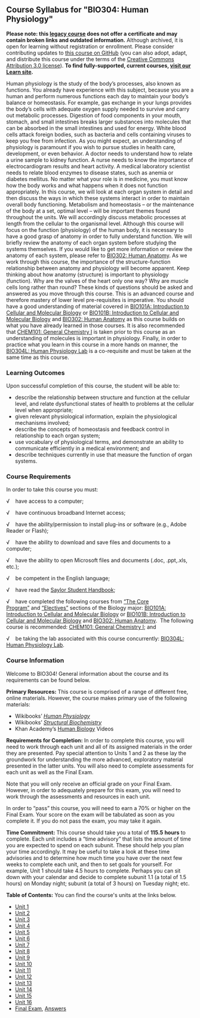 Course Syllabus for "BIO304: Human Physiology"
----------------------------------------------

**Please note: this [legacy course](https://sayloracademy.zendesk.com/hc/en-us/articles/206089967) does not offer a certificate and may contain 
broken links and outdated information.** Although archived, it is open 
for learning without registration or enrollment. Please consider contributing 
updates to [this course on GitHub](https://github.com/saylordotorg/course_bio304) 
(you can also adopt, adapt, and distribute this course under the terms of 
the [Creative Commons Attribution 3.0 license](http://creativecommons.org/licenses/by/3.0/)). **To find fully-supported, current courses, [visit our 
Learn site](https://learn.saylor.org).**

Human physiology is the study of the body’s processes, also known as
functions. You already have experience with this subject, because you
are a human and perform numerous functions each day to maintain your
body’s balance or homeostasis. For example, gas exchange in your lungs
provides the body’s cells with adequate oxygen supply needed to survive
and carry out metabolic processes. Digestion of food components in your
mouth, stomach, and small intestines breaks larger substances into
molecules that can be absorbed in the small intestines and used for
energy. White blood cells attack foreign bodies, such as bacteria and
cells containing viruses to keep you free from infection. As you might
expect, an understanding of physiology is paramount if you wish to
pursue studies in health care, development, or even behavior. A doctor
needs to understand how to relate a urine sample to kidney function. A
nurse needs to know the importance of electrocardiogram results and
heart activity. A medical laboratory scientist needs to relate blood
enzymes to disease states, such as anemia or diabetes mellitus. No
matter what your role is in medicine, you must know how the body works
and what happens when it does not function appropriately. In this
course, we will look at each organ system in detail and then discuss the
ways in which these systems interact in order to maintain overall body
functioning. Metabolism and homeostasis – or the maintenance of the body
at a set, optimal level – will be important themes found throughout the
units. We will accordingly discuss metabolic processes at length from
the cellular to the organismal level. Although this course will focus on
the function (physiology) of the human body, it is necessary to have a
good grasp of anatomy in order to fully understand function. We will
briefly review the anatomy of each organ system before studying the
systems themselves. If you would like to get more information or review
the anatomy of each system, please refer to [BIO302: Human
Anatomy](http://www.saylor.org/courses/bio302/). As we work through this
course, the importance of the structure-function relationship between
anatomy and physiology will become apparent. Keep thinking about how
anatomy (structure) is important to physiology (function). Why are the
valves of the heart only one way? Why are muscle cells long rather than
round? These kinds of questions should be asked and answered as you move
through this course. This is an advanced course and therefore mastery of
lower level pre-requisites is imperative. You should have a good
understanding of material covered in [BIO101A: Introduction to Cellular
and Molecular Biology](http://www.saylor.org/courses/bio101a/) or
[BIO101B: Introduction to Cellular and Molecular
Biology](http://www.saylor.org/courses/bio101b/) and [BIO302: Human
Anatomy](http://www.saylor.org/courses/bio302/) as this course builds on
what you have already learned in those courses. It is also recommended
that [CHEM101: General Chemistry
I](http://www.saylor.org/courses/chem101/) is taken prior to this course
as an understanding of molecules is important in physiology. Finally, in
order to practice what you learn in this course in a more hands on
manner, the [BIO304L: Human Physiology
Lab](http://www.saylor.org/courses/bio304-lab/) is a co-requisite and
must be taken at the same time as this course.

### Learning Outcomes

Upon successful completion of this course, the student will be able to:

-   describe the relationship between structure and function at the
    cellular level, and relate dysfunctional states of health to
    problems at the cellular level when appropriate;
-   given relevant physiological information, explain the physiological
    mechanisms involved;
-   describe the concepts of homeostasis and feedback control in
    relationship to each organ system;
-   use vocabulary of physiological terms, and demonstrate an ability to
    communicate efficiently in a medical environment; and
-   describe techniques currently in use that measure the function of
    organ systems.

### Course Requirements

In order to take this course you must:  
  
 √    have access to a computer;  
  
 √    have continuous broadband Internet access;  
  
 √    have the ability/permission to install plug-ins or software (e.g.,
Adobe Reader or Flash);  
  
 √    have the ability to download and save files and documents to a
computer;  
  
 √    have the ability to open Microsoft files and documents (.doc,
.ppt,.xls, etc.);  
  
 √    be competent in the English language;  
  
 √    have read the [Saylor Student
Handbook](https://resources.saylor.org/archived/wp-content/uploads/2012/05/Saylor-StudentHandbook.pdf);  
  
 √    have completed the following courses from [“The Core
Program”](http://www.saylor.org/majors/biology/) and [“Electives”](http://www.saylor.org/majors/biology/) sections
of the Biology major: [BIO101A: Introduction to Cellular and Molecular
Biology](http://www.saylor.org/courses/bio101a/) or [BIO101B:
Introduction to Cellular and Molecular
Biology](http://www.saylor.org/courses/bio101b/) and [BIO302: Human
Anatomy](http://www.saylor.org/courses/bio302/).  The following course
is recommended: [CHEM101: General Chemistry
I](http://www.saylor.org/courses/chem101/); and  
  
 √    be taking the lab associated with this course
concurrently: [BIO304L: Human Physiology
Lab](http://www.saylor.org/courses/bio304-lab/).

### Course Information

Welcome to BIO304! General information about the course and its
requirements can be found below.  
  
 **Primary Resources:** This course is comprised of a range of different
free, online materials. However, the course makes primary use of the
following materials:  

-   Wikibooks’ [*Human
    Physiology*](http://en.wikibooks.org/wiki/Human_Physiology/The_Immune_System)
-   Wikibooks’ [*Structural
    Biochemistry*](http://en.wikibooks.org/wiki/Structural_Biochemistry)
-   Khan Academy’s [Human
    Biology](http://www.khanacademy.org/science/biology/human-biology)
    Videos

**Requirements for Completion:** In order to complete this course, you
will need to work through each unit and all of its assigned materials in
the order they are presented. Pay special attention to Units 1 and 2 as
these lay the groundwork for understanding the more advanced,
exploratory material presented in the latter units. You will also need
to complete assessments for each unit as well as the Final Exam.  
  
 Note that you will only receive an official grade on your Final Exam.
However, in order to adequately prepare for this exam, you will need to
work through the assessments and resources in each unit.  
  
 In order to “pass” this course, you will need to earn a 70% or higher
on the Final Exam. Your score on the exam will be tabulated as soon as
you complete it. If you do not pass the exam, you may take it again.  
  
 **Time Commitment:** This course should take you a total of **115.5**
**hours** to complete. Each unit includes a “time advisory” that lists
the amount of time you are expected to spend on each subunit. These
should help you plan your time accordingly. It may be useful to take a
look at these time advisories and to determine how much time you have
over the next few weeks to complete each unit, and then to set goals for
yourself. For example, Unit 1 should take 4.5 hours to complete. Perhaps
you can sit down with your calendar and decide to complete subunit 1.1
(a total of 1.5 hours) on Monday night; subunit (a total of 3 hours) on
Tuesday night; etc.  
  
**Table of Contents:** You can find the course's units at the links below.

- [Unit 1](https://legacy.saylor.org/bio304/Unit01/)
- [Unit 2](https://legacy.saylor.org/bio304/Unit02/)
- [Unit 3](https://legacy.saylor.org/bio304/Unit03/)
- [Unit 4](https://legacy.saylor.org/bio304/Unit04/)
- [Unit 5](https://legacy.saylor.org/bio304/Unit05/)
- [Unit 6](https://legacy.saylor.org/bio304/Unit06/)
- [Unit 7](https://legacy.saylor.org/bio304/Unit07/)
- [Unit 8](https://legacy.saylor.org/bio304/Unit08/)
- [Unit 9](https://legacy.saylor.org/bio304/Unit09/)
- [Unit 10](https://legacy.saylor.org/bio304/Unit10/)
- [Unit 11](https://legacy.saylor.org/bio304/Unit11/)
- [Unit 12](https://legacy.saylor.org/bio304/Unit12/)
- [Unit 13](https://legacy.saylor.org/bio304/Unit13/)
- [Unit 14](https://legacy.saylor.org/bio304/Unit14/)
- [Unit 15](https://legacy.saylor.org/bio304/Unit15/)
- [Unit 16](https://legacy.saylor.org/bio304/Unit16/)
- [Final Exam](http://saylordotorg.github.io/LegacyExams/BIO/BIO304/BIO304-FinalExam.html), [Answers](http://saylordotorg.github.io/LegacyExams/BIO/BIO304/BIO304-FinalExam-Answers.html)
